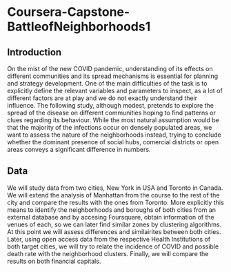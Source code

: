 # Coursera-Capstone-BattleofNeighborhoods1

## Introduction
On the mist of the new COVID pandemic, understanding of its effects on different communities and its spread mechanisms is essential for planning and strategy development. One of the main difficulties of the task is to explicitly define the relevant variables and parameters to inspect, as a lot of different factors are at play and we do not exactly understand their influence. The following study, although modest, pretends to explore the spread of the disease on different communities hoping to find patterns or clues regarding its behaviour. While the most natural assumption would be that the majority of the infections occur on densely populated areas, we want to assess the nature of the neighborhoods instead, trying to conclude whether the dominant presence of social hubs, comercial districts or open areas conveys a significant difference in numbers. 

## Data
We will study data from two cities, New York in USA and Toronto in Canada. We will extend the analysis of Manhattan from the course to the rest of the city and compare the results with the ones from Toronto. More explicitly this means to identify the neighborhoods and boroughs of both cities from an external database and by accesing Foursquare, obtain information of the venues of each, so we can later find similar zones by clustering algorithms. At this point we will assess differences and similairites between both cities. Later, using open access data from the respective Health Institutions of both target cities, we will try to relate the incidence of COVID and possible death rate with the neighborhood clusters. Finally, we will compare the results on both financial capitals. 
